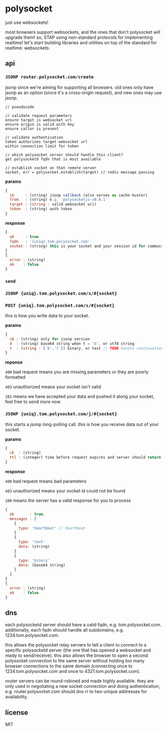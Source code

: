 # polysocket

just use websockets!

most browsers support websockets, and the ones that don't polysocket will upgrade them! so, STAP using non-standard protocols for implementing realtime! let's start building libraries and utilities on top of the standard for realtime: websockets.

## api

### `JSONP router.polysocket.com/create`

jsonp since we're aiming for supporting all browsers. old ones only have jsonp as an option (since it's a cross-origin request), and new ones may use jsonp.

```
// pseudocode

// validate request parameters
ensure target is websocket url
ensure origin is valid with key
ensure caller is present

// validate authentication
token authorizes target websocket url
within connection limit for token

// which polysocket server should handle this client?
get polysocketd fqdn that is most available

// establish socket on that remote server
socket, err = polysocket.establish(target) // redis message passing
```

**params**

```javascript
{
  cb     : (string) jsonp callback (also serves as cache-buster)
  from   : (string) e.g. 'polysocketjs-v0.0.1'
  target : (string : valid websocket uri)
  token  : (string) auth token
}
```

**response**

```javascript
{
  ok     : true
  fqdn   : '{uniq}.tom.polysocket.com'
  socket : (string) this is your socket and your session id for communication
}
{
  error : (string)
  ok    : false
}
```

### `send`  
### `JSONP {uniq}.tom.polysocket.com/s/#{socket}`  
### `POST {uniq}.tom.polysocket.com/s/#{socket}`  

this is how you write data to your socket.

**params**

```javascript
{
  cb : (string) only for jsonp version
  d  : (string) base64 string when t = 'b', or utf8 string
  t  : (string : ['b','t']) binary, or text // TODO handle continuation for when payload longer than GET URL capacity
}
```

**reponse**

`400` bad request means you are missing parameters or they are poorly formatted

`403` unauthorized means your socket isn't valid

`201` means we have accepted your data and pushed it along your socket, feel free to send more now

### `JSONP {uniq}.tom.polysocket.com/j/#{socket}`  

this starts a jsonp long-polling call. this is how you receive data out of your socket.

**params**

```javascript
{
  cb  : (string)
  ttl : (integer) time before request expires and server should return with no data (in milliseconds)
}
```

**response**

`400` bad request means bad parameters

`403` unauthorized means your socket id could not be found

`200` means the server has a valid response for you to process

```javascript
{
  ok       : true,
  messages : [
    {
      type: 'heartbeat' // heartbeat
    }
    {
      type: 'text'
      data: (string)
    }
    {
      type: 'binary'
      data: (base64 string)
    }
  ]
}
{
  error : (string)
  ok    : false
}
```

## dns

each polysocketd server should have a valid fqdn, e.g. tom.polysocket.com. additionally, each fqdn should handle all subdomains, e.g. 1234.tom.polysocket.com.

this allows the polysocket relay servers to tell a client to connect to a specific polysocketd server (the one that has opened a websocket and ready to send/receive). this also allows the browser to open a second polysocket connection to the same server without holding too many browser connections to the same domain (connecting once to 1234.tom.polysocket.com and once to 4321.tom.polysocket.com).

router servers can be round-robined and made highly available. they are only used in negotiating a new socket connection and doing authentication, e.g. router.polysocket.com should dns rr to two unique addresses for availability.

## license

MIT

